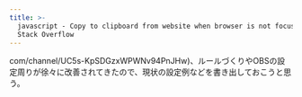 ```yaml
---
title: >-
  javascript - Copy to clipboard from website when browser is not focused -
  Stack Overflow
---
```


com/channel/UC5s-KpSDGzxWPWNv94PnJHw)、ルールづくりやOBSの設定周りが徐々に改善されてきたので、現状の設定例などを書き出しておこうと思う。
